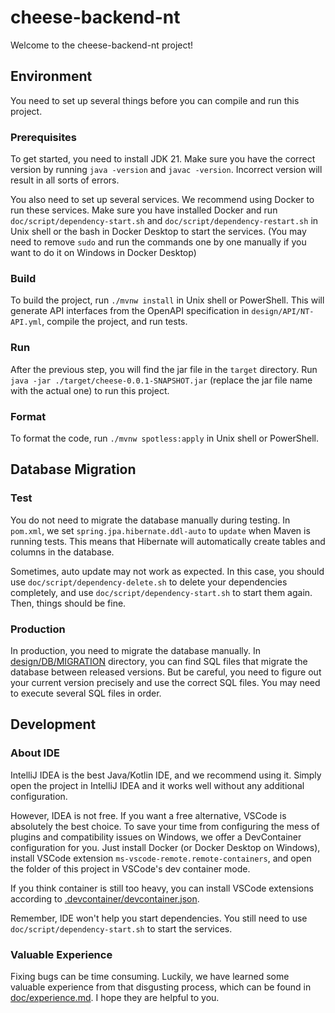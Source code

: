# cheese-backend-nt
Welcome to the cheese-backend-nt project!

## Environment
You need to set up several things before you can compile and run this project.

### Prerequisites
To get started, you need to install JDK 21. Make sure you have the correct version by running ```java -version``` and
```javac -version```. Incorrect version will result in all sorts of errors.

You also need to set up several services. We recommend using Docker to run these services. Make sure you have installed
Docker and run ```doc/script/dependency-start.sh``` and ```doc/script/dependency-restart.sh```
in Unix shell or the bash in Docker Desktop to start the services. (You may need to remove ```sudo``` and run the commands
one by one manually if you want to do it on Windows in Docker Desktop)

### Build
To build the project, run ```./mvnw install``` in Unix shell or PowerShell. This will generate API interfaces from the
OpenAPI specification in ```design/API/NT-API.yml```, compile the project, and run tests.

### Run
After the previous step, you will find the jar file in the ```target``` directory. Run
```java -jar ./target/cheese-0.0.1-SNAPSHOT.jar``` (replace the jar file name with the actual one) to run this project.

### Format
To format the code, run ```./mvnw spotless:apply``` in Unix shell or PowerShell.

## Database Migration

### Test
You do not need to migrate the database manually during testing. In ```pom.xml```, we set ```spring.jpa.hibernate.ddl-auto```
to ```update``` when Maven is running tests. This means that Hibernate will automatically create tables and columns in
the database.

Sometimes, auto update may not work as expected. In this case, you should use `doc/script/dependency-delete.sh` to delete
your dependencies completely, and use `doc/script/dependency-start.sh` to start them again. Then, things should be fine.

### Production
In production, you need to migrate the database manually. In [design/DB/MIGRATION](design/DB/MIGRATION) directory, you can find SQL files that
migrate the database between released versions. But be careful, you need to figure out your current version precisely
and use the correct SQL files. You may need to execute several SQL files in order.

## Development

### About IDE

IntelliJ IDEA is the best Java/Kotlin IDE, and we recommend using it. Simply open the project in IntelliJ IDEA and it
works well without any additional configuration.

However, IDEA is not free. If you want a free alternative, VSCode is absolutely the best choice. To save your time from
configuring the mess of plugins and compatibility issues on Windows, we offer a DevContainer configuration for you. Just
install Docker (or Docker Desktop on Windows), install VSCode extension `ms-vscode-remote.remote-containers`, and open
the folder of this project in VSCode's dev container mode.

If you think container is still too heavy, you can install VSCode extensions according to [.devcontainer/devcontainer.json](.devcontainer/devcontainer.json).

Remember, IDE won't help you start dependencies. You still need to use `doc/script/dependency-start.sh` to start
the services.

### Valuable Experience

Fixing bugs can be time consuming. Luckily, we have learned some valuable experience from
that disgusting process, which can be found in [doc/experience.md](doc/experience.md). I hope they are helpful to you.
